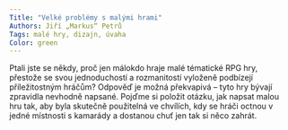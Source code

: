 ```yaml
---
Title: "Velké problémy s malými hrami"
Authors: Jiří „Markus“ Petrů
Tags: malé hry, dizajn, úvaha
Color: green
---
```

Ptali jste se někdy, proč jen málokdo
hraje malé tématické RPG hry, přestože
se svou jednoduchostí a rozmanitostí
vyloženě podbízejí příležitostným
hráčům? Odpověď je možná
překvapivá – tyto hry bývají zpravidla
nevhodně napsané. Pojďme si
položit otázku, jak napsat malou hru
tak, aby byla skutečně použitelná ve
chvílích, kdy se hráči octnou v jedné
místnosti s kamarády a dostanou
chuť jen tak si něco zahrát.
